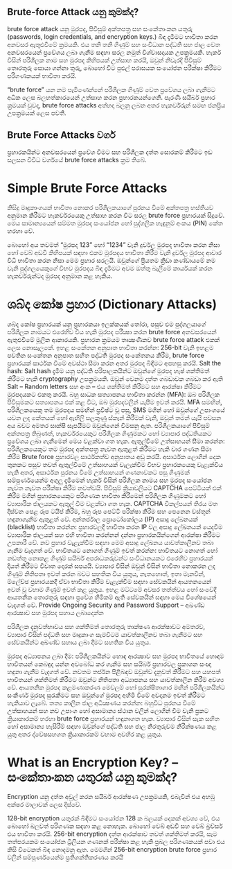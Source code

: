 ## Brute-force Attack යනු කුමක්ද?


brute force attack යනු මුරපද, පිවිසුම් අක්තපත්‍ර සහ සංකේතාංකන යතුරු (passwords, login credentials, and encryption keys.) බිඳ දැමීමට භාවිතා කරන අනවසර ඇතුළුවීමේ ක්‍රමයකි. එය තනි තනි ගිණුම් සහ සංවිධාන පද්ධති සහ ජාල වෙත අනවසරයෙන් ප්‍රවේශය ලබා ගැනීම සඳහා සරල නමුත් විශ්වාසදායක උපක්‍රමයකි. හැකර් විසින් පරිශීලක නාම සහ මුරපද කිහිපයක් උත්සාහ කරයි, ඔවුන් නිවැරදි පිවිසුම් තොරතුරු සොයා ගන්නා තුරු, බොහෝ විට පුළුල් පරාසයක සංයෝජන පරීක්ෂා කිරීමට පරිගණකයක් භාවිතා කරයි.

“brute force” යන නම පැමිණෙන්නේ පරිශීලක ගිණුම් වෙත ප්‍රවේශය ලබා ගැනීමට අධික ලෙස බලහත්කාරයෙන් උත්සාහ කරන ප්‍රහාරකයන්ගෙනි. පැරණි සයිබර් ප්‍රහාර ක්‍රමයක් වුවද, brute force attacks අත්හදා බලනු ලබන අතර හැකර්වරුන් සමඟ ජනප්‍රිය උපක්‍රමයක් ලෙස පවතී.

## Brute Force Attacks වර්ග

ප්‍රහාරකයින්ට අනවසරයෙන් ප්‍රවේශ වීමට සහ පරිශීලක දත්ත සොරකම් කිරීමට ඉඩ සලසන විවිධ වර්ගයේ brute force attacks ක්‍රම තිබේ.

# Simple Brute Force Attacks

කිසිදු මෘදුකාංගයක් භාවිතා නොකර පරිශීලකයාගේ පුරනය වීමේ අක්තපත්‍ර හස්තීයව අනුමාන කිරීමට හැකර්වරයෙකු උත්සාහ කරන විට සරල brute force ප්‍රහාරයක් සිදුවේ. මෙය සාමාන්‍යයෙන් සම්මත මුරපද සංයෝජන හෝ පුද්ගලික හැඳුනුම් අංකය (PIN) කේත හරහා වේ.

බොහෝ අය තවමත් “මුරපද 123” හෝ “1234” වැනි දුර්වල මුරපද භාවිතා කරන නිසා හෝ වෙබ් අඩවි කිහිපයක් සඳහා එකම මුරපදය භාවිතා කිරීම වැනි දුර්වල මුරපද ආචාර විධි භාවිතා කරන නිසා මෙම ප්‍රහාර සරලයි. ඔවුන්ගේ ප්‍රියතම ක්‍රීඩා කණ්ඩායමේ නම වැනි පුද්ගලයෙකුගේ විභව මුරපදය බිඳ දැමීමට අවම ඔත්තු බැලීමේ කාර්යයක් කරන හැකර්වරුන්ටද මුරපද අනුමාන කළ හැකිය.

# ශබ්ද කෝෂ ප්‍රහාර (Dictionary Attacks)

ශබ්ද කෝෂ ප්‍රහාරයක් යනු ප්‍රහාරකයා ඉලක්කයක් තෝරා, පසුව එම පුද්ගලයාගේ පරිශීලක නාමයට එරෙහිව විය හැකි මුරපද පරීක්‍ෂා කරන brute force අනවසරයෙන් ඇතුළුවීමේ මූලික ආකාරයකි. ප්‍රහාරක ක්‍රමයම තාක්‍ෂණිකව brute force attack එකක් ලෙස නොසැලකේ.
ඉහළ සංකේතන අනුපාත භාවිතා කරන්න: 256-bit වැනි ඉහළම පවතින සංකේතන අනුපාත සහිත පද්ධති මුරපද සංකේතනය කිරීම, brute force ප්‍රහාරයක් සාර්ථක වීමේ අවස්ථා සීමා කරන අතර මුරපද බිඳීමට අපහසු කරයි.
Salt the hash: Salt hash දැමීම යනු පද්ධති පරිපාලකයින්ට ඔවුන්ගේ මුරපද හැෂ් ශක්තිමත් කිරීමට හැකි cryptography උපක්‍රමයකි. ඔවුන් වෙනම දත්ත ගබඩාවක ගබඩා කර ඇති Salt – Random letters සහ අංක – එය ශක්තිමත් කිරීමට සහ ආරක්ෂා කිරීමට මුරපදයකට එකතු කරයි.
බහු සාධක සත්‍යාපනය භාවිතා කරන්න (MFA): ඔබ පරිශීලක පිවිසුමකට සත්‍යාපනය එක් කළ විට, ඔබ මුරපදවලින් යැපීම ඉවත් කරයි. MFA සමඟින්, පරිශීලකයෙකු තම මුරපදය සමඟින් ප්‍රවිෂ්ට වූ පසු, SMS මගින් හෝ ඔවුන්ගේ උපාංගයේ යවන ලද කේතයක් හෝ ඇඟිලි සලකුණු ස්කෑන් කිරීමක් වැනි, ඔවුන් තමන් යැයි පවසන අය බවට අමතර සාක්ෂි සැපයීමට ඔවුන්ගෙන් විමසනු ඇත. පරිශීලකයාගේ පිවිසුම් අක්තපත්‍ර තිබුණත්, හැකර්වරයෙකුට පරිශීලක ගිණුමකට හෝ ව්‍යාපාර පද්ධතියකට ප්‍රවේශය ලබා ගැනීමෙන් මෙය වළක්වා ගත හැක.
ඇතුල්වීමේ උත්සාහයන් සීමා කරන්න: පරිශීලකයෙකුට තම මුරපද අක්තපත්‍ර නැවත ඇතුළත් කිරීමට හැකි වාර ගණන සීමා කිරීම Brute force ප්‍රහාරවල සාර්ථකත්ව අනුපාතය අඩු කරයි. අසාර්ථක ලොගින් දෙක තුනකට පසුව තවත් ඇතුල්වීමේ උත්සාහයක් වැලැක්වීම විභව ප්‍රහාරකයෙකු වැළැක්විය හැකි අතර, අසාර්ථක පුරනය වීමේ උත්සාහයන් ගණනාවකට පසු ගිණුමක් සම්පුර්ණයෙන්ම අගුලු දැමීමෙන් හැකර් විසින් පරිශීලක නාමය සහ මුරපද සංයෝජන නැවත නැවත පරීක්ෂා කිරීම නවත්වයි.
පිවිසුම් ක්‍රියාවලියට CAPTCHA පෙට්ටියක් එක් කිරීම මගින් ප්‍රහාරකයෙකුට පරිගණක භාවිතා කිරීමෙන් පරිශීලක ගිණුමකට හෝ ව්‍යාපාරික ජාලයකට ඇතුල් වීම වළක්වා ගත හැක. CAPTCHA විකල්පයන් තිරය මත දිස්වන පෙළ රූප ටයිප් කිරීම, බහු රූප පෙට්ටි පරීක්ෂා කිරීම සහ පෙනෙන වස්තූන් හඳුනාගැනීම ඇතුළත් වේ.
අන්තර්ජාල ප්‍රොටෝකෝලය (IP) අසාදු ලේඛනයක් (blacklist) භාවිතා කරන්න: ප්‍රහාරවලදී භාවිතා කරන IP වල අසාදු ලේඛනයක් යෙදවීම ව්‍යාපාරික ජාලයක් සහ එහි භාවිතා කරන්නන් දන්නා ප්‍රහාරකයින්ගෙන් ආරක්ෂා කිරීමට උපකාරී වේ. නව ප්‍රහාර වැළැක්වීම සඳහා මෙම අසාදු ලේඛනය යාවත්කාලීනව තබා ගැනීම වැදගත් වේ.
භාවිතයට නොගත් ගිණුම් ඉවත් කරන්න: භාවිතයට නොගත් හෝ නඩත්තු නොකළ ගිණුම් සයිබර් අපරාධකරුවන්ට සංවිධානයකට එරෙහිව ප්‍රහාරයක් දියත් කිරීමට විවෘත දොරක් සපයයි. ව්‍යාපාර විසින් ඔවුන් විසින් භාවිතා නොකරන ලද ගිණුම් නිතිපතා ඉවත් කරන බවට සහතික විය යුතුය, නැතහොත්, ඉතා මැනවින්, ම්ලේච්ඡ ප්‍රහාරයකදී ඒවා භාවිතා කිරීම වැළැක්වීම සඳහා සේවකයින් ආයතනයෙන් ඉවත් වූ වහාම ගිණුම් ඉවත් කළ යුතුය. ඉහළ මට්ටමේ අවසර තත්ත්වය හෝ සංවේදී ආයතනික තොරතුරු සඳහා ප්‍රවේශ හිමිකම් ඇති සේවකයින් සඳහා මෙය විශේෂයෙන් වැදගත් වේ.
Provide Ongoing Security and Password Support – අඛණ්ඩ ආරක්‍ෂාව සහ මුරපද සහාය ලබාදෙන්න

පරිශීලක දැනුවත්භාවය සහ ශක්තිමත් තොරතුරු තාක්ෂණ ආරක්ෂාවට අමතරව, ව්‍යාපාර විසින් පද්ධති සහ මෘදුකාංග සැමවිටම යාවත්කාලීනව තබා ගැනීමට සහ සේවකයින්ට අඛණ්ඩ සහාය ලබා දීමට සහතික විය යුතුය.

මුරපද අධ්‍යාපනය ලබා දීම: පරිශීලකයින්ට හොඳ ආරක්‍ෂාව සහ මුරපද භාවිතයේ හොඳම භාවිතයන් කෙබඳුද යන්න අවබෝධ කර ගැනීම සහ සයිබර් ප්‍රහාරවල ප්‍රකාශන සංඥා හඳුනා ගැනීම වැදගත් වේ. නවතම තර්ජන පිළිබඳව ඔවුන්ව දැනුවත් කිරීමට සහ යහපත් භාවිතයන් ශක්තිමත් කිරීමට ඔවුන්ට නිතිපතා අධ්‍යාපනය සහ යාවත්කාලීන කිරීම් අවශ්‍ය වේ. ආයතනික මුරපද කළමණාකරණ මෙවලම් හෝ සුරක්ෂිතාගාර මඟින් පරිශීලකයින්ට සංකීර්ණ මුරපද සුරැකීමට සහ ඔවුන්ගේ මුරපද අහිමි වීමේ අවදානම ඉවත් කිරීමට හැකියාව ලැබේ.
තත්‍ය කාලීන ජාල අධීක්‍ෂණය කරන්න: බහුවිධ පුරනය වීමේ උත්සාහයන් සහ නව උපාංග හෝ අසාමාන්‍ය ස්ථාන වලින් ලොගින් වීම වැනි ප්‍රකට ක්‍රියාකාරකම් හරහා brute force ප්‍රහාරයන් හඳුනාගත හැක. ව්‍යාපාර විසින් සැක සහිත හෝ අසාමාන්‍ය හැසිරීම් සඳහා ඔවුන්ගේ පද්ධති සහ ජාල නිරතුරුවම නිරීක්ෂණය කළ යුතු අතර ද්වේෂසහගත ක්‍රියාකාරකම් වහාම අවහිර කළ යුතුය.

# What is an Encryption Key? – සංකේතාංකන යතුරක් යනු කුමක්ද?

Encryption යනු දත්ත අවුල් කරන සයිබර් ආරක්ෂණ උපක්‍රමයකි, එබැවින් එය අහඹු අක්ෂර මාලාවක් ලෙස දිස්වේ.

128-bit encryption යතුරක් බිඳීමට සංයෝජන 128 ක බලයක් දෙකක් අවශ්‍ය වේ, එය බොහෝ බලවත් පරිගණක සඳහා කළ නොහැක. බොහෝ වෙබ් අඩවි සහ වෙබ් බ්‍රව්සර් එය භාවිතා කරයි. 256-bit encryption දත්ත ආරක්ෂාව තවත් ශක්තිමත් කරයි, සෑම තත්පරයකම සංයෝජන ට්‍රිලියන ගණනක් පරීක්ෂා කළ හැකි ප්‍රබල පරිගණකයක් පවා එය කිසි විටෙකත් බිඳ නොදමනු ඇත. මෙමගින් 256-bit encryption brute force ප්‍රහාර වලින් සම්පූර්ණයෙන්ම ප්‍රතිශක්තිකරණය කරයි
